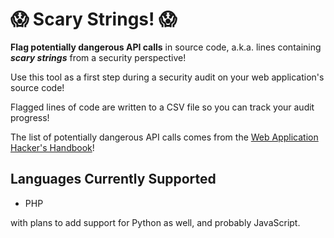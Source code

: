 # :scream: Scary Strings! :scream:

**Flag potentially dangerous API calls** in source code, a.k.a. lines containing **_scary strings_** from a security perspective!

Use this tool as a first step during a security audit on your web application's source code!

Flagged lines of code are written to a CSV file so you can track your audit progress!

The list of potentially dangerous API calls comes from the [Web Application Hacker's Handbook](http://mdsec.net/wahh/)!

## Languages Currently Supported

- PHP

with plans to add support for Python as well, and probably JavaScript.
